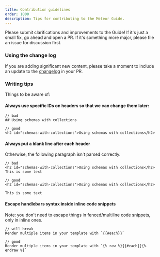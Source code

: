 ```yaml
---
title: Contribution guidelines
order: 1000
description: Tips for contributing to the Meteor Guide.
---
```


Please submit clarifications and improvements to the Guide! If it's just a small fix, go ahead and open a PR. If it's something more major, please file an issue for discussion first.

### Using the change log

If you are adding significant new content, please take a moment to include an update to the [changelog](CHANGELOG.md) in your PR.

### Writing tips

Things to be aware of:

#### Always use specific IDs on headers so that we can change them later:

```
// bad
## Using schemas with collections

// good
<h2 id="schemas-with-collections">Using schemas with collections</h2>
```

#### Always put a blank line after each header

Otherwise, the following paragraph isn't parsed correctly.

```
// bad
<h2 id="schemas-with-collections">Using schemas with collections</h2>
This is some text

// good
<h2 id="schemas-with-collections">Using schemas with collections</h2>

This is some text
```

#### Escape handlebars syntax inside inline code snippets

Note: you don't need to escape things in fenced/multiline code snippets, only in inline ones.

```
// will break
Render multiple items in your template with `{{#each}}`

// good
Render multiple items in your template with `{% raw %}{{#each}}{% endraw %}`
```

